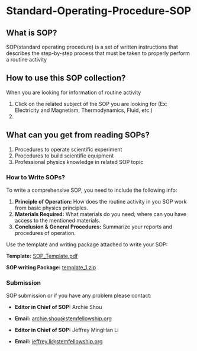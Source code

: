 # Standard-Operating-Procedure-SOP
## What is SOP?
  SOP(standard operating procedure) is a set of written instructions that describes the step-by-step process that must be taken to properly perform a routine activity

## How to use this SOP collection?
  When you are looking for information of routine activity
  1. Click on the related subject of the SOP you are looking for (Ex: Electricity and Magnetism, Thermodynamics, Fluid, etc.)
  2. 
  
## What can you get from reading SOPs?
  1. Procedures to operate scientific experiment
  2. Procedures to build scientific equipment
  3. Professional physics knowledge in related SOP topic
  
### How to Write SOPs?
  To write a comprehensive SOP, you need to include the following info:
1. **Principle of Operation:** How does the routine activity in you SOP work from basic physics principles.
2. **Materials Required:** What materials do you need; where can you have access to the mentioned materials.
3. **Conclusion & General Procedures:** Summarize your reports and procedures of operation.

Use the template and writing package attached to write your SOP:

  **Template:** [SOP_Template.pdf](https://github.com/CAYPTSOP/Standard-Operating-Procedure-SOP-/files/9610228/SOP_Template.pdf)

  **SOP writing Package:** [template_1.zip](https://github.com/CAYPTSOP/Standard-Operating-Procedure-SOP-/files/9610240/template_1.zip)
 
 ### Submission
SOP submission or if you have any problem please contact:

* **Editor in Chief of SOP:** Archie Shou

* **Email:** archie.shou@stemfellowship.org

* **Editor in Chief of SOP:** Jeffrey MingHan Li

* **Email:** jeffrey.li@stemfellowship.org


 

